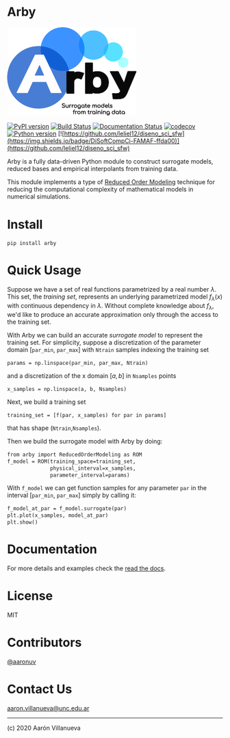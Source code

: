# Arby

<img src="res/logo.png" alt="logo" width="60%">

[![PyPI version](https://badge.fury.io/py/arby.svg)](https://badge.fury.io/py/arby)
[![Build Status](https://travis-ci.com/aaronuv/arby.svg?branch=master)](https://travis-ci.com/aaronuv/arby)
[![Documentation Status](https://readthedocs.org/projects/arby/badge/?version=latest)](https://arby.readthedocs.io/en/latest/?badge=latest)
[![codecov](https://codecov.io/gl/aaronuv/arby/branch/'master'/graph/badge.svg?token=lbQD1dc32z)](https://codecov.io/gl/aaronuv/arby)
[![Python version](https://img.shields.io/badge/python-3.6%20%7C%203.7%20%7C%203.8-blue)](https://img.shields.io/badge/python-3.6%20%7C%203.7%20%7C%203.8-blue)
[![https://github.com/leliel12/diseno_sci_sfw](https://img.shields.io/badge/DiSoftCompCi-FAMAF-ffda00)](https://github.com/leliel12/diseno_sci_sfw)

Arby is a fully data-driven Python module to construct surrogate models, reduced bases and empirical interpolants from training data.

This module implements a type of [Reduced Order Modeling](https://en.wikipedia.org/wiki/Model_order_reduction) technique for reducing the computational complexity of mathematical models in numerical simulations.

# Install

    pip install arby

# Quick Usage

Suppose we have a set of real functions parametrized by a real number $`\lambda`$. This set,
the *training set*, represents an underlying parametrized model $`f_\lambda(x)`$
with continuous dependency in $`\lambda`$. Without complete knowledge about $`f_\lambda`$,
we'd like to produce an accurate approximation only through the access to the training set.

With Arby we can build an accurate *surrogate model* to represent the training set. For simplicity,
suppose a discretization of the parameter domain [`par_min`, `par_max`] with `Ntrain` samples
indexing the training set
```
params = np.linspace(par_min, par_max, Ntrain)
```
and a discretization of the x domain $`[a,b]`$ in `Nsamples` points
```
x_samples = np.linspace(a, b, Nsamples)
```
Next, we build a training set
```
training_set = [f(par, x_samples) for par in params]
```
that has shape (`Ntrain`,`Nsamples`).

Then we build the surrogate model with Arby by doing:

    from arby import ReducedOrderModeling as ROM
    f_model = ROM(training_space=training_set,
                  physical_interval=x_samples,
                  parameter_interval=params)
    
With `f_model` we can get function samples for any parameter `par` in the
interval [`par_min`, `par_max`] simply by calling it:

    f_model_at_par = f_model.surrogate(par)
    plt.plot(x_samples, model_at_par)
    plt.show()

# Documentation

For more details and examples check the [read the docs](https://arby.readthedocs.io/en/latest/).

# License

MIT

# Contributors

[@aaronuv](https://gitlab.com/aaronuv) 

# Contact Us

<aaron.villanueva@unc.edu.ar>

***

(c) 2020 Aarón Villanueva
